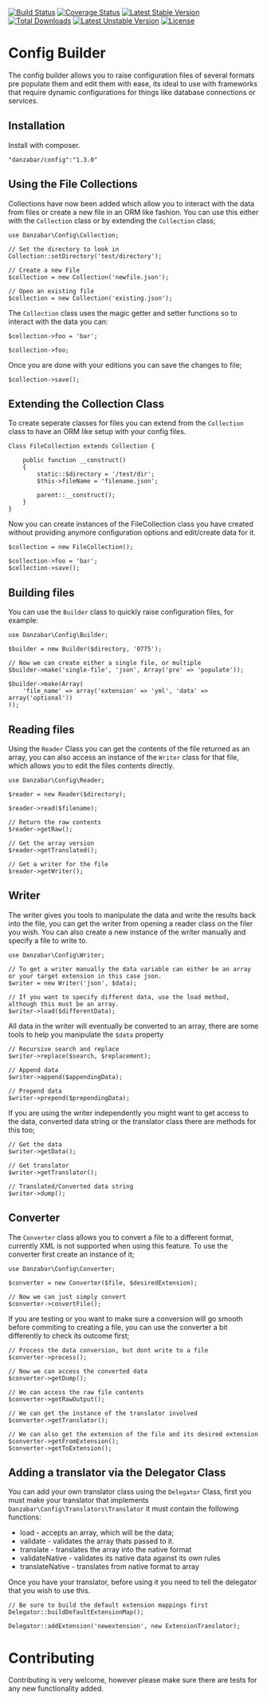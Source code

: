 [![Build Status](https://travis-ci.org/Danzabar/config-builder.svg?branch=develop)](https://travis-ci.org/Danzabar/config-builder) [![Coverage Status](https://img.shields.io/coveralls/Danzabar/config-builder.svg)](https://coveralls.io/r/Danzabar/config-builder?branch=develop) [![Latest Stable Version](https://poser.pugx.org/danzabar/config/v/stable.svg)](https://packagist.org/packages/danzabar/config) [![Total Downloads](https://poser.pugx.org/danzabar/config/downloads.svg)](https://packagist.org/packages/danzabar/config) [![Latest Unstable Version](https://poser.pugx.org/danzabar/config/v/unstable.svg)](https://packagist.org/packages/danzabar/config) [![License](https://poser.pugx.org/danzabar/config/license.svg)](https://packagist.org/packages/danzabar/config)

# Config Builder

The config builder allows you to raise configuration files of several formats pre populate them and edit them with ease, its ideal to use with frameworks that require dynamic configurations for things like database connections or services.

## Installation

Install with composer.
	
	"danzabar/config":"1.3.0"

## Using the File Collections

Collections have now been added which allow you to interact with the data from files or create a new file in an ORM like fashion. You can use this either with the `Collection` class or by extending the `Collection` class;

	use Danzabar\Config\Collection;

	// Set the directory to look in
	Collection::setDirectory('test/directory');

	// Create a new File
	$collection = new Collection('newfile.json');

	// Open an existing file
	$collection = new Collection('existing.json');

The `Collection` class uses the magic getter and setter functions so to interact with the data you can:

	$collection->foo = 'bar';

	$collection->foo;

Once you are done with your editions you can save the changes to file;

	$collection->save();

## Extending the Collection Class

To create seperate classes for files you can extend from the `Collection` class to have an ORM like setup with your config files.

	Class FileCollection extends Collection {
		
		public function __construct()
		{
			static::$directory = '/test/dir';
			$this->fileName = 'filename.json';

			parent::__construct();
		}
	}

Now you can create instances of the FileCollection class you have created without providing anymore configuration options and edit/create data for it.

	$collection = new FileCollection();

	$collection->foo = 'bar';
	$collection->save();

## Building files

You can use the `Builder` class to quickly raise configuration files, for example:

	use Danzabar\Config\Builder;

	$builder = new Builder($directory, '0775');

	// Now we can create either a single file, or multiple
	$builder->make('single-file', 'json', Array('pre' => 'populate'));

	$builder->make(Array(
		'file_name' => array('extension' => 'yml', 'data' => array('optional'))
	));

## Reading files

Using the `Reader` Class you can get the contents of the file returned as an array, you can also access an instance of the `Writer` class for that file, which allows you to edit the files contents directly.

	use Danzabar\Config\Reader;

	$reader = new Reader($directory);

	$reader->read($filename);
	
	// Return the raw contents
	$reader->getRaw();

	// Get the array version
	$reader->getTranslated();

	// Get a writer for the file
	$reader->getWriter();

## Writer

The writer gives you tools to manipulate the data and write the results back into the file, you can get the writer from opening a reader class on the filer you wish. You can also create a new instance of the writer manually and specify a file to write to.

	use Danzabar\Config\Writer;

	// To get a writer manually the data variable can either be an array or your target extension in this case json.
	$writer = new Writer('json', $data);

	// If you want to specify different data, use the load method, although this must be an array.
	$writer->load($differentData);

All data in the writer will eventually be converted to an array, there are some tools to help you manipulate the `$data` property

	// Recursive search and replace
	$writer->replace($search, $replacement);

	// Append data
	$writer->append($appendingData);

	// Prepend data
	$writer->prepend($prependingData);

If you are using the writer independently you might want to get access to the data, converted data string or the translator class there are methods for this too;

	// Get the data
	$writer->getData();

	// Get translator
	$writer->getTranslator();

	// Translated/Converted data string
	$writer->dump();
	
## Converter

The `Converter` class allows you to convert a file to a different format, currently XML is not supported when using this feature. To use the converter first create an instance of it;

	use Danzabar\Config\Converter;

	$converter = new Converter($file, $desiredExtension);
	
	// Now we can just simply convert
	$converter->convertFile();

If you are testing or you want to make sure a conversion will go smooth before commiting to creating a file, you can use the converter a bit differently to check its outcome first;

	// Process the data conversion, but dont write to a file
	$converter->process();

	// Now we can access the converted data
	$converter->getDump();

	// We can access the raw file contents
	$converter->getRawOutput();

	// We can get the instance of the translator involved
	$converter->getTranslator();

	// We can also get the extension of the file and its desired extension
	$converter->getFromExtension();
	$converter->getToExtension();

## Adding a translator via the Delegator Class

You can add your own translator class using the `Delegator` Class, first you must make your translator that implements `Danzabar\Config\Translators\Translator` it must contain the following functions:

* load - accepts an array, which will be the data;
* validate - validates the array thats passed to it. 
* translate - translates the array into the native format
* validateNative - validates its native data against its own rules
* translateNative - translates from native format to array

Once you have your translator, before using it you need to tell the delegator that you wish to use this.
	
	// Be sure to build the default extension mappings first
	Delegator::buildDefaultExtensionMap();
	
	Delegator::addExtension('newextension', new ExtensionTranslator);


# Contributing

Contributing is very welcome, however please make sure there are tests for any new functionality added.
